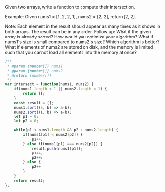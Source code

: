 Given two arrays, write a function to compute their intersection.

Example:
Given nums1 = [1, 2, 2, 1], nums2 = [2, 2], return [2, 2].

Note:
Each element in the result should appear as many times as it shows in both arrays.
The result can be in any order.
Follow up:
What if the given array is already sorted? How would you optimize your algorithm?
What if nums1's size is small compared to nums2's size? Which algorithm is better?
What if elements of nums2 are stored on disk, and the memory is limited such that you cannot load all elements into the memory at once?

```js
/**
 * @param {number[]} nums1
 * @param {number[]} nums2
 * @return {number[]}
 */
var intersect = function(nums1, nums2) {
    if(nums1.length < 1 || nums2.length < 1) {
        return [];
    }
    const result = [];
    nums1.sort((a, b) => a-b);
    nums2.sort((a, b) => a-b);
    let p1 = 0;
    let p2 = 0;

    while(p1 < nums1.length && p2 < nums2.length) {
        if(nums1[p1] < nums2[p2]) {
            p1++;
        } else if(nums1[p1] === nums2[p2]) {
            result.push(nums1[p1]);
            p1++;
            p2++;
        } else {
            p2++
        }
    }
    return result;
};
```
